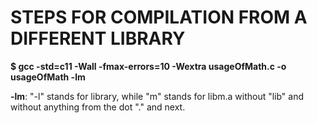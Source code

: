 # STEPS FOR COMPILATION FROM A DIFFERENT LIBRARY

**$ gcc -std=c11 -Wall -fmax-errors=10 -Wextra  usageOfMath.c -o usageOfMath -lm**

**-lm**: "-l" stands for library, while "m" stands for libm.a without "lib" and without anything from the dot "." and next.
